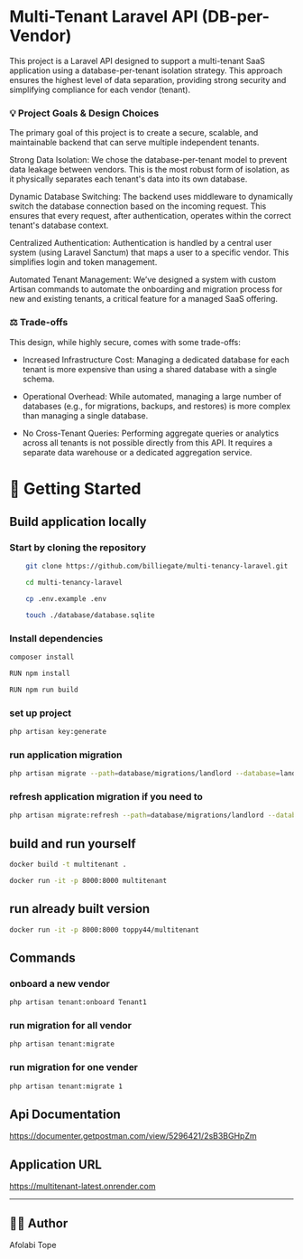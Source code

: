 

# Multi-Tenant Laravel API (DB-per-Vendor)
This project is a Laravel API designed to support a multi-tenant SaaS application using a database-per-tenant isolation strategy. This approach ensures the highest level of data separation, providing strong security and simplifying compliance for each vendor (tenant).

### 💡 Project Goals & Design Choices
The primary goal of this project is to create a secure, scalable, and maintainable backend that can serve multiple independent tenants.


Strong Data Isolation: We chose the database-per-tenant model to prevent data leakage between vendors. This is the most robust form of isolation, as it physically separates each tenant's data into its own database.


Dynamic Database Switching: The backend uses middleware to dynamically switch the database connection based on the incoming request. This ensures that every request, after authentication, operates within the correct tenant's database context.


Centralized Authentication: Authentication is handled by a central user system (using Laravel Sanctum) that maps a user to a specific vendor. This simplifies login and token management.


Automated Tenant Management: We’ve designed a system with custom Artisan commands to automate the onboarding and migration process for new and existing tenants, a critical feature for a managed SaaS offering.

### ⚖️ Trade-offs
This design, while highly secure, comes with some trade-offs:

- Increased Infrastructure Cost: Managing a dedicated database for each tenant is more expensive than using a shared database with a single schema.

- Operational Overhead: While automated, managing a large number of databases (e.g., for migrations, backups, and restores) is more complex than managing a single database.

- No Cross-Tenant Queries: Performing aggregate queries or analytics across all tenants is not possible directly from this API. It requires a separate data warehouse or a dedicated aggregation service.


# 🚀 Getting Started
## Build application locally

### Start by cloning the repository 

```bash
    git clone https://github.com/billiegate/multi-tenancy-laravel.git
```

```bash
    cd multi-tenancy-laravel
```

```bash
    cp .env.example .env
```

```bash
    touch ./database/database.sqlite
```

### Install dependencies
```bash
composer install
```

```bash
RUN npm install
```

```bash
RUN npm run build
```

### set up project
```bash
php artisan key:generate
```

### run application migration
```bash
php artisan migrate --path=database/migrations/landlord --database=landlord
```

### refresh application migration if you need to
```bash
php artisan migrate:refresh --path=database/migrations/landlord --database=landlord
```

## build and run yourself
```bash
docker build -t multitenant .
```
```bash
docker run -it -p 8000:8000 multitenant
```

## run already built version
```bash
docker run -it -p 8000:8000 toppy44/multitenant
```
## Commands
### onboard a new vendor
```bash
php artisan tenant:onboard Tenant1
```
### run migration for all vendor
```bash
php artisan tenant:migrate
```
### run migration for one vender
```bash
php artisan tenant:migrate 1
```
## Api Documentation
https://documenter.getpostman.com/view/5296421/2sB3BGHpZm

## Application URL
https://multitenant-latest.onrender.com

---

## 🧑‍💻 Author
Afolabi Tope

